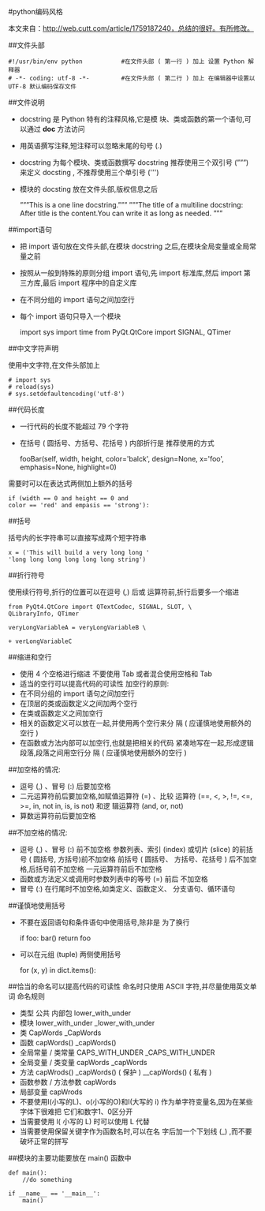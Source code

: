 #python编码风格

本文来自：http://web.cutt.com/article/1759187240，总结的很好。有所修改。

##文件头部

    #!/usr/bin/env python           #在文件头部 ( 第一行 ) 加上 设置 Python 解释器
    # -*- coding: utf-8 -*-         #在文件头部 ( 第二行 ) 加上 在编辑器中设置以 UTF-8 默认编码保存文件

##文件说明

- docstring 是 Python 特有的注释风格,它是模 块、类或函数的第一个语句,可以通过 __doc__ 方法访问
- 用英语撰写注释,短注释可以忽略末尾的句号 (.)
- docstring 为每个模块、类或函数撰写 docstring 推荐使用三个双引号 (”””) 来定义 docsting , 不推荐使用三个单引号 (''')
- 模块的 docsting 放在文件头部,版权信息之后

    ”””This is a one line docstring.”””
    ”””The title of a multiline docstring:
    After title is the content.You can write it as long as needed.
    ”””

##import语句

- 把 import 语句放在文件头部,在模块 docstring 之后,在模块全局变量或全局常量之前
- 按照从一般到特殊的原则分组 import 语句,先 import 标准库,然后 import 第三方库,最后 import 程序中的自定义库
- 在不同分组的 import 语句之间加空行
- 每个 import 语句只导入一个模块

    import sys
    import time
    from PyQt.QtCore import SIGNAL, QTimer

##中文字符声明

使用中文字符,在文件头部加上

    # import sys
    # reload(sys)
    # sys.setdefaultencoding('utf-8')

##代码长度

- 一行代码的长度不能超过 79 个字符
- 在括号 ( 圆括号、方括号、花括号 ) 内部折行是 推荐使用的方式

    fooBar(self, width, height, color='balck', design=None, x='foo',
        emphasis=None, highlight=0)

需要时可以在表达式两侧加上额外的括号

    if (width == 0 and height == 0 and
    color == 'red' and empasis == 'strong'):

##括号

括号内的长字符串可以直接写成两个短字符串

    x = ('This will build a very long long '
    'long long long long long long string')

##折行符号

使用续行符号,折行的位置可以在逗号 (,) 后或 运算符前,折行后要多一个缩进

    from PyQt4.QtCore import QTextCodec, SIGNAL, SLOT, \
    QLibraryInfo, QTimer

    veryLongVariableA = veryLongVariableB \

    + verLongVariableC

##缩进和空行

- 使用 4 个空格进行缩进 不要使用 Tab 或者混合使用空格和 Tab
- 适当的空行可以提高代码的可读性 加空行的原则:
- 在不同分组的 import 语句之间加空行
- 在顶层的类或函数定义之间加两个空行
- 在类或函数定义之间加空行
- 相关的函数定义可以放在一起,并使用两个空行来分 隔 ( 应谨慎地使用额外的空行 )
- 在函数或方法内部可以加空行,也就是把相关的代码 紧凑地写在一起,形成逻辑段落,段落之间用空行分 隔 ( 应谨慎地使用额外的空行 )

##加空格的情况:

- 逗号 (,) 、冒号 (:) 后要加空格
- 二元运算符前后要加空格,如赋值运算符 (=) 、比较 运算符 (==, <, >, !=, <=, >=, in, not in, is, is not) 和逻 辑运算符 (and, or, not)
- 算数运算符前后要加空格

##不加空格的情况:

- 逗号 (,) 、冒号 (:) 前不加空格 参数列表、索引 (index) 或切片 (slice) 的前括号 ( 圆括号, 方括号)前不加空格 前括号 ( 圆括号、 方括号、花括号 ) 后不加空格,后括号前不加空格 一元运算符前后不加空格
- 函数或方法定义或调用时参数列表中的等号 (=) 前后 不加空格
- 冒号 (:) 在行尾时不加空格,如类定义、函数定义、 分支语句、循环语句

##谨慎地使用括号

- 不要在返回语句和条件语句中使用括号,除非是 为了换行

    if foo:
        bar()
        return foo

- 可以在元组 (tuple) 两侧使用括号

    for (x, y) in dict.items():

##恰当的命名可以提高代码的可读性 命名时只使用 ASCII 字符,并尽量使用英文单词 命名规则

- 类型 公共 内部包 lower_with_under
- 模块 lower_with_under _lower_with_under
- 类 CapWords _CapWords
- 函数 capWords() _capWords()
- 全局常量 / 类常量 CAPS_WITH_UNDER _CAPS_WITH_UNDER
- 全局变量 / 类变量 capWords _capWords
- 方法 capWrods() _capWords() ( 保护 ) __capWords() ( 私有 )
- 函数参数 / 方法参数 capWords
- 局部变量 capWrods
- 不要使用l(小写的L)、o(小写的O)和I(大写的 i) 作为单字符变量名,因为在某些字体下很难把 它们和数字1、0区分开
- 当需要使用 l( 小写的 L) 时可以使用 L 代替
- 当需要使用保留关键字作为函数名时,可以在名 字后加一个下划线 (_) ,而不要破坏正常的拼写

##模块的主要功能要放在 main() 函数中

    def main():
        //do something

    if __name__ == '__main__':
        main()

